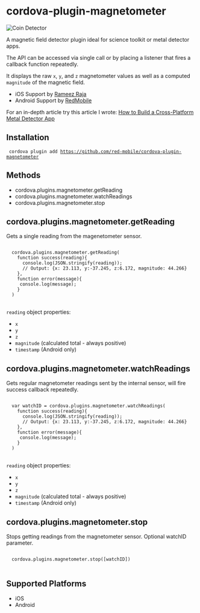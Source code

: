cordova-plugin-magnetometer
====================

![Coin Detector](https://raw.githubusercontent.com/sdesalas/cordova-magnetometer-app/master/design/screenshots/CoinDetector.jpg)

A magnetic field detector plugin ideal for science toolkit or metal detector apps.

The API can be accessed via single call or by placing a listener that fires a callback function repeatedly.

It displays the raw `x`, `y`, and `z` magnetometer values as well as a computed `magnitude` of the magnetic field.

- iOS Support by [Rameez Raja](https://github.com/mrameezraja)
- Android Support by [RedMobile](https://github.com/red-mobile)

For an in-depth article try this article I wrote: [How to Build a Cross-Platform Metal Detector App](http://desalasworks.com/article/how-to-build-a-cross-platform-metal-detector-app-ios-android/)

Installation
------------

<code> cordova plugin add https://github.com/red-mobile/cordova-plugin-magnetometer </code>


Methods
-------
- cordova.plugins.magnetometer.getReading
- cordova.plugins.magnetometer.watchReadings
- cordova.plugins.magnetometer.stop


cordova.plugins.magnetometer.getReading
-------------------------------------------

Gets a single reading from the magenetometer sensor.

<pre>
<code>
  cordova.plugins.magnetometer.getReading(
    function success(reading){
      console.log(JSON.stringify(reading));
      // Output: {x: 23.113, y:-37.245, z:6.172, magnitude: 44.266}
    },
    function error(message){
     console.log(message);
    }
  )
</code>
</pre>

`reading` object properties:
- `x`
- `y`
- `z`
- `magnitude` (calculated total - always positive)
- `timestamp` (Android only)


cordova.plugins.magnetometer.watchReadings
-------------------------------------------

Gets regular magnetometer readings sent by the internal sensor, will fire success callback repeatedly.

<pre>
<code>
  var watchID = cordova.plugins.magnetometer.watchReadings(
    function success(reading){
      console.log(JSON.stringify(reading));
      // Output: {x: 23.113, y:-37.245, z:6.172, magnitude: 44.266}
    },
    function error(message){
     console.log(message);
    }
  )
</code>
</pre>

`reading` object properties:
- `x`
- `y`
- `z`
- `magnitude` (calculated total - always positive)
- `timestamp` (Android only)

cordova.plugins.magnetometer.stop
--------------------------------

Stops getting readings from the magnetometer sensor. Optional watchID parameter.

<pre>
<code>
  cordova.plugins.magnetometer.stop([watchID])
</code>
</pre>

Supported Platforms
-------------------

- iOS
- Android

